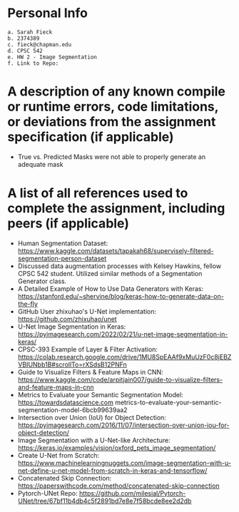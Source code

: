# Personal Info

    a. Sarah Fieck
    b. 2374389
    c. fieck@chapman.edu
    d. CPSC 542
    e. HW 2 - Image Segmentation
    f. Link to Repo: 

# A description of any known compile or runtime errors, code limitations, or deviations from the assignment specification (if applicable)
- True vs. Predicted Masks were not able to properly generate an adequate mask

# A list of all references used to complete the assignment, including peers (if applicable)
- Human Segmentation Dataset: https://www.kaggle.com/datasets/tapakah68/supervisely-filtered-segmentation-person-dataset
- Discussed data augmentation processes with Kelsey Hawkins, fellow CPSC 542 student. Utilized similar methods of a Segmentation Generator class.
- A Detailed Example of How to Use Data Generators with Keras: https://stanford.edu/~shervine/blog/keras-how-to-generate-data-on-the-fly
- GitHub User zhixuhao's U-Net implementation: https://github.com/zhixuhao/unet
- U-Net Image Segmentation in Keras: https://pyimagesearch.com/2022/02/21/u-net-image-segmentation-in-keras/
- CPSC-393 Example of Layer & Filter Activation: https://colab.research.google.com/drive/1MU8SpEAAf9xMuUzF0c8jEBZVBIUNbb1B#scrollTo=rXSdsB12PNFn
- Guide to Visualize Filters & Feature Maps in CNN: https://www.kaggle.com/code/arpitjain007/guide-to-visualize-filters-and-feature-maps-in-cnn
- Metrics to Evaluate your Semantic Segmentation Model: https://towardsdatascience.com metrics-to-evaluate-your-semantic-segmentation-model-6bcb99639aa2
- Intersection over Union (IoU) for Object Detection: https://pyimagesearch.com/2016/11/07/intersection-over-union-iou-for-object-detection/
- Image Segmentation with a U-Net-like Architecture: https://keras.io/examples/vision/oxford_pets_image_segmentation/
- Create U-Net from Scratch: https://www.machinelearningnuggets.com/image-segmentation-with-u-net-define-u-net-model-from-scratch-in-keras-and-tensorflow/
- Concatenated Skip Connection: https://paperswithcode.com/method/concatenated-skip-connection
- Pytorch-UNet Repo: https://github.com/milesial/Pytorch-UNet/tree/67bf11b4db4c5f2891bd7e8e7f58bcde8ee2d2db


